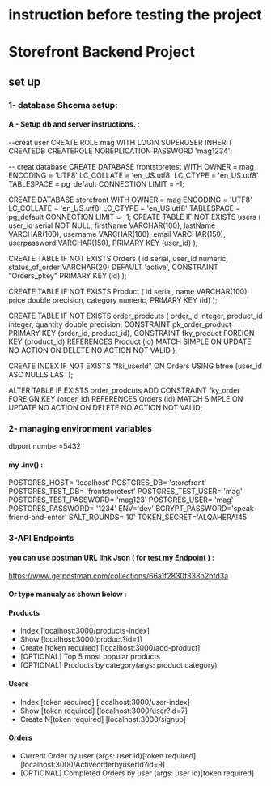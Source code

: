 # instruction before testing the project
# Storefront Backend Project
## set up 
### 1- database Shcema setup:
   #### A - Setup db and server instructions. :

--creat user
  CREATE ROLE mag WITH
  LOGIN
  SUPERUSER
  INHERIT
  CREATEDB
  CREATEROLE
  NOREPLICATION
  PASSWORD 'mag1234';

-- creat database
  CREATE DATABASE frontstoretest
    WITH 
    OWNER = mag
    ENCODING = 'UTF8'
    LC_COLLATE = 'en_US.utf8'
    LC_CTYPE = 'en_US.utf8'
    TABLESPACE = pg_default
    CONNECTION LIMIT = -1;

  CREATE DATABASE storefront
      WITH 
      OWNER = mag
      ENCODING = 'UTF8'
      LC_COLLATE = 'en_US.utf8'
      LC_CTYPE = 'en_US.utf8'
      TABLESPACE = pg_default
      CONNECTION LIMIT = -1;
  CREATE TABLE IF NOT EXISTS users
(
    user_id serial NOT NULL,
    firstName VARCHAR(100),
    lastName VARCHAR(100),
    username VARCHAR(100),
    email VARCHAR(150),
    userpassword VARCHAR(150),
    PRIMARY KEY (user_id)
);


CREATE TABLE IF NOT EXISTS Orders
(
    id serial,
    user_id numeric,
    status_of_order VARCHAR(20) DEFAULT 'active',
    CONSTRAINT "Orders_pkey" PRIMARY KEY (id)
);


CREATE TABLE IF NOT EXISTS Product
(
    id serial,
    name VARCHAR(100),
    price double precision,
    category numeric,
    PRIMARY KEY (id)
);

CREATE TABLE IF NOT EXISTS order_prodcuts
(
    order_id integer,
    product_id integer,
    quantity double precision,
    CONSTRAINT pk_order_product PRIMARY KEY (order_id, product_id),
    CONSTRAINT fky_product FOREIGN KEY (product_id)
        REFERENCES Product (id) MATCH SIMPLE
        ON UPDATE NO ACTION
        ON DELETE NO ACTION
        NOT VALID
);


CREATE INDEX IF NOT EXISTS "fki_userId"
    ON Orders USING btree
    (user_id ASC NULLS LAST);

ALTER TABLE IF EXISTS order_prodcuts
    ADD CONSTRAINT fky_order FOREIGN KEY (order_id)
    REFERENCES Orders (id) MATCH SIMPLE
    ON UPDATE NO ACTION
    ON DELETE NO ACTION
    NOT VALID;


  
 
 

### 2- managing environment variables
dbport number=5432
#### my .inv()  :

 POSTGRES_HOST= 'localhost'
 POSTGRES_DB= 'storefront'
 POSTGRES_TEST_DB= 'frontstoretest'
 POSTGRES_TEST_USER= 'mag'
 POSTGRES_TEST_PASSWORD= 'mag123'
 POSTGRES_USER= 'mag'
 POSTGRES_PASSWORD= '1234'
 ENV='dev'
 BCRYPT_PASSWORD='speak-friend-and-enter'
 SALT_ROUNDS='10'
 TOKEN_SECRET='ALQAHERA!45'


### 3-API Endpoints
#### you can use postman URL link Json ( for test my Endpoint ) :
https://www.getpostman.com/collections/66a1f2830f338b2bfd3a

#### Or type manualy as shown below :
#### Products
- Index                  [localhost:3000/products-index] 
- Show                   [localhost:3000/product?id=1]
- Create [token required] [localhost:3000/add-product]
- [OPTIONAL] Top 5 most popular products 
- [OPTIONAL] Products by category(args: product category) 

#### Users
- Index [token required]        [localhost:3000/user-index]
- Show [token required]         [localhost:3000/user?id=7]
- Create N[token required]      [localhost:3000/signup]

#### Orders
- Current Order by user (args: user id)[token required]   [localhost:3000/ActiveorderbyuserId?id=9]
- [OPTIONAL] Completed Orders by user (args: user id)[token required]

